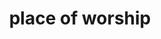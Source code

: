 ---
layout: smileys&emotion
title: place of worship
emoji: place_of_worship
permalink: 🛐.html
image: assets/img/3moji/place_of_worship.png
---